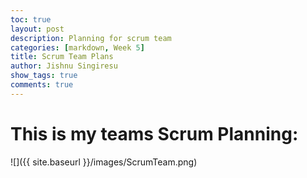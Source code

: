 ```yaml
---
toc: true
layout: post
description: Planning for scrum team
categories: [markdown, Week 5]
title: Scrum Team Plans
author: Jishnu Singiresu
show_tags: true
comments: true
---
```

# This is my teams Scrum Planning:
![]({{ site.baseurl }}/images/ScrumTeam.png)